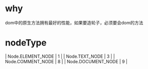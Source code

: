 # why

dom中的原生方法拥有最好的性能，如果要造轮子，必须要会dom的方法

# nodeType

| Node.ELEMENT_NODE | 1 |
| Node.TEXT_NODE | 3 |
| Node.COMMENT_NODE | 8	|
| Node.DOCUMENT_NODE | 9 |
